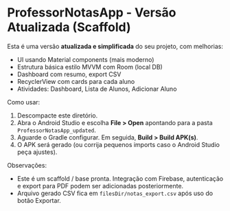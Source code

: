 # ProfessorNotasApp - Versão Atualizada (Scaffold)

Esta é uma versão **atualizada e simplificada** do seu projeto, com melhorias:
- UI usando Material components (mais moderno)
- Estrutura básica estilo MVVM com Room (local DB)
- Dashboard com resumo, export CSV
- RecyclerView com cards para cada aluno
- Atividades: Dashboard, Lista de Alunos, Adicionar Aluno

Como usar:
1. Descompacte este diretório.
2. Abra o Android Studio e escolha **File > Open** apontando para a pasta `ProfessorNotasApp_updated`.
3. Aguarde o Gradle configurar. Em seguida, **Build > Build APK(s)**.
4. O APK será gerado (ou corrija pequenos imports caso o Android Studio peça ajustes).

Observações:
- Este é um scaffold / base pronta. Integração com Firebase, autenticação e export para PDF podem ser adicionadas posteriormente.
- Arquivo gerado CSV fica em `filesDir/notas_export.csv` após uso do botão Exportar.
